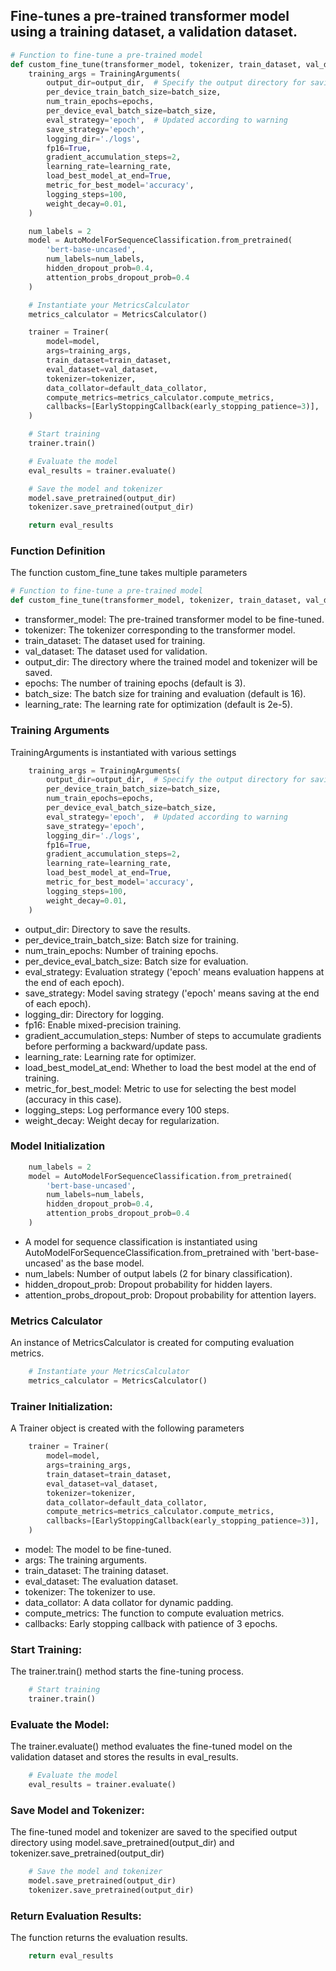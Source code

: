 ## Fine-tunes a pre-trained transformer model using a training dataset, a validation dataset.
```python
# Function to fine-tune a pre-trained model
def custom_fine_tune(transformer_model, tokenizer, train_dataset, val_dataset, output_dir, epochs=3, batch_size=16, learning_rate=2e-5):
    training_args = TrainingArguments(
        output_dir=output_dir,  # Specify the output directory for saving results
        per_device_train_batch_size=batch_size,
        num_train_epochs=epochs,
        per_device_eval_batch_size=batch_size,
        eval_strategy='epoch',  # Updated according to warning
        save_strategy='epoch',
        logging_dir='./logs',
        fp16=True,
        gradient_accumulation_steps=2,
        learning_rate=learning_rate,
        load_best_model_at_end=True,
        metric_for_best_model='accuracy',
        logging_steps=100,
        weight_decay=0.01,
    )

    num_labels = 2
    model = AutoModelForSequenceClassification.from_pretrained(
        'bert-base-uncased',
        num_labels=num_labels,
        hidden_dropout_prob=0.4,
        attention_probs_dropout_prob=0.4
    )

    # Instantiate your MetricsCalculator
    metrics_calculator = MetricsCalculator()

    trainer = Trainer(
        model=model,
        args=training_args,
        train_dataset=train_dataset,
        eval_dataset=val_dataset,
        tokenizer=tokenizer,
        data_collator=default_data_collator,
        compute_metrics=metrics_calculator.compute_metrics,
        callbacks=[EarlyStoppingCallback(early_stopping_patience=3)],
    )

    # Start training
    trainer.train()

    # Evaluate the model
    eval_results = trainer.evaluate()

    # Save the model and tokenizer
    model.save_pretrained(output_dir)
    tokenizer.save_pretrained(output_dir)

    return eval_results
```
### Function Definition
The function custom_fine_tune takes multiple parameters
```python
# Function to fine-tune a pre-trained model
def custom_fine_tune(transformer_model, tokenizer, train_dataset, val_dataset, output_dir, epochs=3, batch_size=16, learning_rate=2e-5):
```
  - transformer_model: The pre-trained transformer model to be fine-tuned.
  - tokenizer: The tokenizer corresponding to the transformer model.
  - train_dataset: The dataset used for training.
  - val_dataset: The dataset used for validation.
  - output_dir: The directory where the trained model and tokenizer will be saved.
  - epochs: The number of training epochs (default is 3).
  - batch_size: The batch size for training and evaluation (default is 16).
  - learning_rate: The learning rate for optimization (default is 2e-5).
### Training Arguments
TrainingArguments is instantiated with various settings
```python
    training_args = TrainingArguments(
        output_dir=output_dir,  # Specify the output directory for saving results
        per_device_train_batch_size=batch_size,
        num_train_epochs=epochs,
        per_device_eval_batch_size=batch_size,
        eval_strategy='epoch',  # Updated according to warning
        save_strategy='epoch',
        logging_dir='./logs',
        fp16=True,
        gradient_accumulation_steps=2,
        learning_rate=learning_rate,
        load_best_model_at_end=True,
        metric_for_best_model='accuracy',
        logging_steps=100,
        weight_decay=0.01,
    )
```
  - output_dir: Directory to save the results.
  - per_device_train_batch_size: Batch size for training.
  - num_train_epochs: Number of training epochs.
  - per_device_eval_batch_size: Batch size for evaluation.
  - eval_strategy: Evaluation strategy ('epoch' means evaluation happens at the end of each epoch).
  - save_strategy: Model saving strategy ('epoch' means saving at the end of each epoch).
  - logging_dir: Directory for logging.
  - fp16: Enable mixed-precision training.
  - gradient_accumulation_steps: Number of steps to accumulate gradients before performing a backward/update pass.
  - learning_rate: Learning rate for optimizer.
  - load_best_model_at_end: Whether to load the best model at the end of training.
  - metric_for_best_model: Metric to use for selecting the best model (accuracy in this case).
  - logging_steps: Log performance every 100 steps.
  - weight_decay: Weight decay for regularization.
### Model Initialization
```python
    num_labels = 2
    model = AutoModelForSequenceClassification.from_pretrained(
        'bert-base-uncased',
        num_labels=num_labels,
        hidden_dropout_prob=0.4,
        attention_probs_dropout_prob=0.4
    )
```
  - A model for sequence classification is instantiated using AutoModelForSequenceClassification.from_pretrained with 'bert-base-uncased' as the base model.
  - num_labels: Number of output labels (2 for binary classification).
  - hidden_dropout_prob: Dropout probability for hidden layers.
  - attention_probs_dropout_prob: Dropout probability for attention layers.
### Metrics Calculator
An instance of MetricsCalculator is created for computing evaluation metrics.
```python
    # Instantiate your MetricsCalculator
    metrics_calculator = MetricsCalculator()
```
### Trainer Initialization:
A Trainer object is created with the following parameters
```python
    trainer = Trainer(
        model=model,
        args=training_args,
        train_dataset=train_dataset,
        eval_dataset=val_dataset,
        tokenizer=tokenizer,
        data_collator=default_data_collator,
        compute_metrics=metrics_calculator.compute_metrics,
        callbacks=[EarlyStoppingCallback(early_stopping_patience=3)],
    )
```
  - model: The model to be fine-tuned.
  - args: The training arguments.
  - train_dataset: The training dataset.
  - eval_dataset: The evaluation dataset.
  - tokenizer: The tokenizer to use.
  - data_collator: A data collator for dynamic padding.
  - compute_metrics: The function to compute evaluation metrics.
  - callbacks: Early stopping callback with patience of 3 epochs.
### Start Training:
The trainer.train() method starts the fine-tuning process.
```python
    # Start training
    trainer.train()
```
### Evaluate the Model:
The trainer.evaluate() method evaluates the fine-tuned model on the validation dataset and stores the results in eval_results.
```python
    # Evaluate the model
    eval_results = trainer.evaluate()
```
### Save Model and Tokenizer:
The fine-tuned model and tokenizer are saved to the specified output directory using model.save_pretrained(output_dir) and tokenizer.save_pretrained(output_dir)
```python
    # Save the model and tokenizer
    model.save_pretrained(output_dir)
    tokenizer.save_pretrained(output_dir)
```
### Return Evaluation Results:
The function returns the evaluation results.
```python
    return eval_results
```
